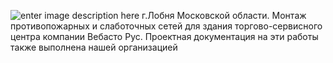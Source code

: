 <!--t Торгово-сервисный центр компании Вебасто Рус t-->
<!--d Торгово-сервисный центр Вебасто Рус (г.Лобня Московской области). Противопожарные и слаботочные сети d-->
<!--tag коммерческие,пожаротушение,сети tag-->

![enter image description here][1]
г.Лобня Московской области.
Монтаж противопожарных и слаботочных сетей для здания торгово-сервисного центра компании Вебасто Рус. Проектная документация на эти работы также выполнена нашей организацией


  [1]: https://scs-spb.ru/content/images/20190331035555-webasto_rus.jpg